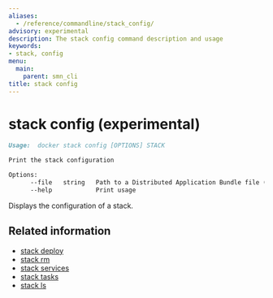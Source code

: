 ```yaml
---
aliases:
  - /reference/commandline/stack_config/
advisory: experimental
description: The stack config command description and usage
keywords:
- stack, config
menu:
  main:
    parent: smn_cli
title: stack config
---
```


# stack config (experimental)

```markdown
Usage:  docker stack config [OPTIONS] STACK

Print the stack configuration

Options:
      --file   string   Path to a Distributed Application Bundle file (Default: STACK.dab)
      --help            Print usage
```

Displays the configuration of a stack.

## Related information

* [stack deploy](stack_deploy.md)
* [stack rm](stack_rm.md)
* [stack services](stack_services.md)
* [stack tasks](stack_tasks.md)
* [stack ls](stack_ls.md)
